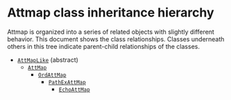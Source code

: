 # Attmap class inheritance hierarchy

Attmap is organized into a series of related objects with slightly different behavior. This document shows the class relationships. Classes underneath others in this tree indicate parent-child relationships of the classes.

- [`AttMapLike`](autodoc_build/attmap.md#AttMapLike) (abstract)
    - [`AttMap`](autodoc_build/attmap.md#AttMap)
        - [`OrdAttMap`](autodoc_build/attmap.md#OrdAttMap)
            - [`PathExAttMap`](autodoc_build/attmap.md#PathExAttMap)
                - [`EchoAttMap`](autodoc_build/attmap.md#EchoAttMap)

